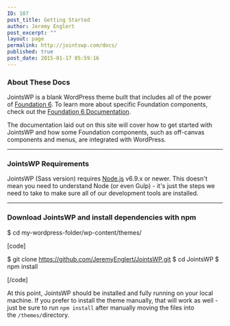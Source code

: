 ```yaml
---
ID: 107
post_title: Getting Started
author: Jeremy Englert
post_excerpt: ""
layout: page
permalink: http://jointswp.com/docs/
published: true
post_date: 2015-01-17 05:59:16
---
```

<h3 class="alert-box">About These Docs</h3>
JointsWP is a blank WordPress theme built that includes all of the power of <a href="http://foundation.zurb.com/" target="_blank" rel="noopener">Foundation 6</a>. To learn more about specific Foundation components, check out the <a href="http://foundation.zurb.com/sites/docs/" target="_blank" rel="noopener">Foundation 6 Documentation</a>.

The documentation laid out on this site will cover how to get started with JointsWP and how some Foundation components, such as off-canvas components and menus, are integrated with WordPress.

<hr />

<h3>JointsWP Requirements</h3>
JointsWP (Sass version) requires <a href="https://nodejs.org/">Node.js</a> v6.9.x or newer. This doesn't mean you need to understand Node (or even Gulp) - it's just the steps we need to take to make sure all of our development tools are installed.

<hr />

<h3>Download JointsWP and install dependencies with npm</h3>
<div class="highlight highlight-source-shell">

$ cd my-wordpress-folder/wp-content/themes/


[code]

$ git clone https://github.com/JeremyEnglert/JointsWP.git
$ cd JointsWP
$ npm install

[/code]


At this point, JointsWP should be installed and fully running on your local machine. If you prefer to install the theme manually, that will work as well - just be sure to run <code>npm install</code> after manually moving the files into the <code>/themes/</code>directory.

</div>
